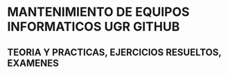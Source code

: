# MANTENIMIENTO DE EQUIPOS INFORMATICOS UGR GITHUB
## TEORIA Y PRACTICAS, EJERCICIOS RESUELTOS, EXAMENES
